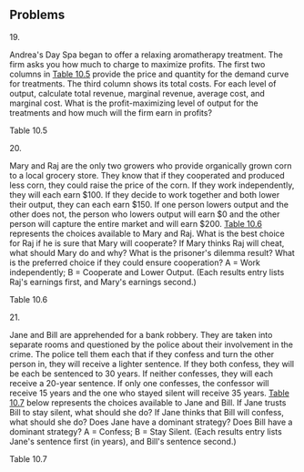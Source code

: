 ## Problems

19\.

Andrea's Day Spa began to offer a relaxing aromatherapy treatment. The
firm asks you how much to charge to maximize profits. The first two
columns in [Table 10.5](#Table_10_02) provide the price and quantity for
the demand curve for treatments. The third column shows its total costs.
For each level of output, calculate total revenue, marginal revenue,
average cost, and marginal cost. What is the profit-maximizing level of
output for the treatments and how much will the firm earn in profits?

Table 10.5

20\.

Mary and Raj are the only two growers who provide organically grown corn
to a local grocery store. They know that if they cooperated and produced
less corn, they could raise the price of the corn. If they work
independently, they will each earn \$100. If they decide to work
together and both lower their output, they can each earn \$150. If one
person lowers output and the other does not, the person who lowers
output will earn \$0 and the other person will capture the entire market
and will earn \$200. [Table 10.6](#Table_10_06) represents the choices
available to Mary and Raj. What is the best choice for Raj if he is sure
that Mary will cooperate? If Mary thinks Raj will cheat, what should
Mary do and why? What is the prisoner's dilemma result? What is the
preferred choice if they could ensure cooperation? A = Work
independently; B = Cooperate and Lower Output. (Each results entry lists
Raj's earnings first, and Mary\'s earnings second.)

Table 10.6

21\.

Jane and Bill are apprehended for a bank robbery. They are taken into
separate rooms and questioned by the police about their involvement in
the crime. The police tell them each that if they confess and turn the
other person in, they will receive a lighter sentence. If they both
confess, they will be each be sentenced to 30 years. If neither
confesses, they will each receive a 20-year sentence. If only one
confesses, the confessor will receive 15 years and the one who stayed
silent will receive 35 years. [Table 10.7](#Table_10_07) below
represents the choices available to Jane and Bill. If Jane trusts Bill
to stay silent, what should she do? If Jane thinks that Bill will
confess, what should she do? Does Jane have a dominant strategy? Does
Bill have a dominant strategy? A = Confess; B = Stay Silent. (Each
results entry lists Jane's sentence first (in years), and Bill\'s
sentence second.)

Table 10.7

